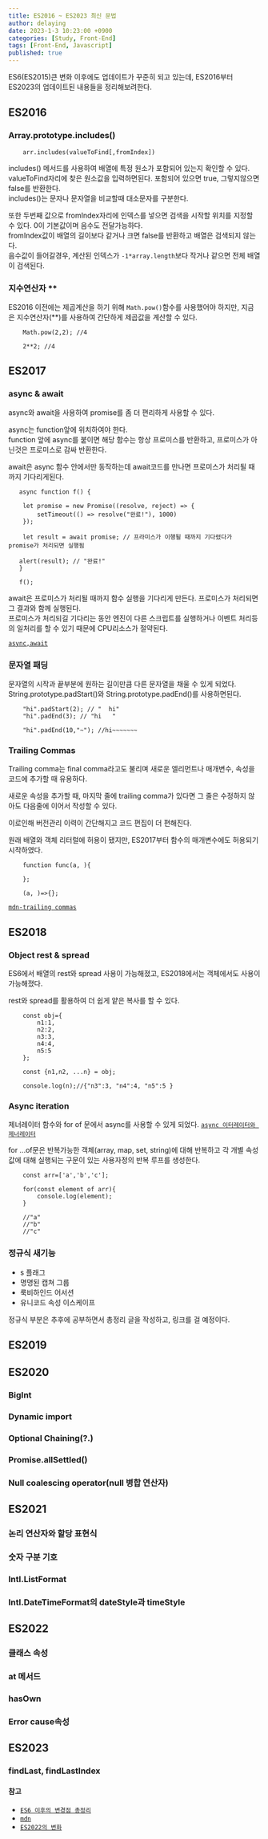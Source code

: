 ```yaml
---
title: ES2016 ~ ES2023 최신 문법
author: delaying
date: 2023-1-3 10:23:00 +0900
categories: [Study, Front-End]
tags: [Front-End, Javascript]
published: true
---
```


ES6(ES2015)큰 변화 이후에도 업데이트가 꾸준히 되고 있는데, ES2016부터 ES2023의 업데이트된 내용들을 정리해보려한다.


## ES2016
### Array.prototype.includes()
```
    arr.includes(valueToFind[,fromIndex])
```
includes() 메서드를 사용하여 배열에 특정 원소가 포함되어 있는지 확인할 수 있다.
valueToFind자리에 찾은 원소값을 입력하면된다.
포함되어 있으면 true, 그렇지않으면 false를 반환한다.<br/>
includes()는 문자나 문자열을 비교할때 대소문자를 구분한다.


또한 두번째 값으로 fromIndex자리에 인덱스를 넣으면 검색을 시작할 위치를 지정할 수 있다. 0이 기본값이며 음수도 전달가능하다.<br/>
fromIndex값이 배열의 길이보다 같거나 크면 false를 반환하고 배열은 검색되지 않는다.
<br/>
음수값이 들어갈경우, 계산된 인덱스가 `-1*array.length`보다 작거나 같으면 전체 배열이 검색된다.


### 지수연산자 **
ES2016 이전에는 제곱계산을 하기 위해 `Math.pow()`함수를 사용했어야 하지만, 지금은 지수연산자(**)를 사용하여 간단하게 제곱값을 계산할 수 있다.
```
    Math.pow(2,2); //4

    2**2; //4
```


## ES2017
### async & await
async와 await을 사용하여 promise를 좀 더 편리하게 사용할 수 있다.

async는 function앞에 위치하여야 한다.<br/> 
function 앞에 async를 붙이면 해당 함수는 항상 프로미스를 반환하고, 프로미스가 아닌것은 프로미스로 감싸 반환한다.

await은 async 함수 안에서만 동작하는데 await코드를 만나면 프로미스가 처리될 때까지 기다리게된다.

```
   async function f() {

    let promise = new Promise((resolve, reject) => {
        setTimeout(() => resolve("완료!"), 1000)
    });

    let result = await promise; // 프라미스가 이행될 때까지 기다렸다가 promise가 처리되면 실행됨

   alert(result); // "완료!"
   }

   f();
```
await은 프로미스가 처리될 때까지 함수 실행을 기다리게 만든다.
프로미스가 처리되면 그 결과와 함께 실행된다.<br/>
프로미스가 처리되길 기다리는 동안 엔진이 다른 스크립트를 실행하거나 이벤트 처리등의 일처리를 할 수 있기 때문에 CPU리소스가 절약된다.

[`async,await`](https://ko.javascript.info/async-await)


### 문자열 패딩
문자열의 시작과 끝부분에 원하는 길이만큼 다른 문자열을 채울 수 있게 되었다.<br/>
String.prototype.padStart()와 String.prototype.padEnd()를 사용하면된다.
``` 
    "hi".padStart(2); // "  hi"
    "hi".padEnd(3); // "hi   "

    "hi".padEnd(10,"~"); //hi~~~~~~~
```

### Trailing Commas
Trailing comma는 final comma라고도 불리며 새로운 엘리먼트나 매개변수, 속성을 코드에 추가할 때 유용하다.

새로운 속성을 추가할 때, 마지막 줄에 trailing comma가 있다면 그 줄은 수정하지 않아도 다음줄에 이어서 작성할 수 있다.

이로인해 버전관리 이력이 간단해지고 코드 편집이 더 편해진다.

원래 배열와 객체 리터럴에 허용이 됐지만, ES2017부터 함수의 매개변수에도 허용되기 시작하였다.
```
    function func(a, ){

    };

    (a, )=>{};
```

[`mdn-trailing commas`](https://developer.mozilla.org/ko/docs/Web/JavaScript/Reference/Trailing_commas)


## ES2018
### Object rest & spread
ES6에서 배열의 rest와 spread 사용이 가능해졌고, ES2018에서는 객체에서도 사용이 가능해졌다.

rest와 spread를 활용하여 더 쉽게 얕은 복사를 할 수 있다.
```
    const obj={
        n1:1,
        n2:2,
        n3:3,
        n4:4,
        n5:5
    };

    const {n1,n2, ...n} = obj;

    console.log(n);//{"n3":3, "n4":4, "n5":5 }

```

### Async iteration
제너레이터 함수와 for of 문에서 async를 사용할 수 있게 되었다.
[`async 이터레이터와 제너레이터`](https://ko.javascript.info/async-iterators-generators)

for ...of문은 반복가능한 객체(array, map, set, string)에 대해 반복하고 각 개별 속성값에 대해 실행되는 구문이 있는 사용자정의 반복 루프를 생성한다.

```
    const arr=['a','b','c'];

    for(const element of arr){
        console.log(element);
    }

    //"a"
    //"b"
    //"c"
```

### 정규식 새기능
- s 플래그
- 명명된 캡쳐 그룹
- 룩비하인드 어서션
- 유니코드 속성 이스케이프

정규식 부분은 추후에 공부하면서 총정리 글을 작성하고, 링크를 걸 예정이다.

## ES2019
###  

## ES2020
### BigInt

### Dynamic import


### Optional Chaining(?.)

### Promise.allSettled()

### Null coalescing operator(null 병합 연산자)



## ES2021
### 논리 연산자와 할당 표현식

### 숫자 구분 기호

### Intl.ListFormat

### Intl.DateTimeFormat의 dateStyle과 timeStyle



## ES2022
### 클래스 속성

### at 메서드

### hasOwn

### Error cause속성

## ES2023
### findLast, findLastIndex


#### 참고
- [`ES6 이후의 변경점 총정리`](https://teamdable.github.io/techblog/after-es6)
- [`mdn`](https://developer.mozilla.org/ko/docs/Web/JavaScript/Reference/)
- [`ES2022의 변화`](https://www.zerocho.com/category/ECMAScript/post/60b493850ffe7b0004bf001b)